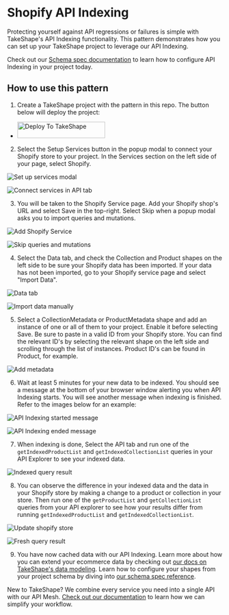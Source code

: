 # Shopify API Indexing

Protecting yourself against API regressions or failures is simple with TakeShape's API Indexing functionality. This pattern demonstrates how you can set up your TakeShape project to leverage our API Indexing.

Check out our [Schema spec documentation](https://app.takeshape.io/docs/schema/spec#indexedshapes) to learn how to configure API Indexing in your project today.

## How to use this pattern

1. Create a TakeShape project with the pattern in this repo. The button below will deploy the project:

- <a href="https://app.takeshape.io/add-to-takeshape?repo=https://github.com/takeshape/takeshape-starter-shopify-api-indexing" target="_blank"><img alt="Deploy To TakeShape" src="https://camo.githubusercontent.com/1b580e3ce353d235bde0f376ca35b0fb26d685f3750a3013ae4b225dd3aaf344/68747470733a2f2f696d616765732e74616b6573686170652e696f2f32636363633832352d373062652d343331632d396261302d3130616233386563643361372f6465762f38653266376264612d306530382d346564652d613534362d3664663539626536613862622f4465706c6f79253230746f25323054616b65536861706525343032782e706e673f6175746f3d666f726d6174253243636f6d7072657373" width="205" height="38" data-canonical-src="https://images.takeshape.io/2cccc825-70be-431c-9ba0-10ab38ecd3a7/dev/8e2f7bda-0e08-4ede-a546-6df59be6a8bb/Deploy%20to%20TakeShape%402x.png?auto=format%2Ccompress" style="max-width:100%;"></a>

2. Select the Setup Services button in the popup modal to connect your Shopify store to your project. In the Services section on the left side of your page, select Shopify.

![Set up services modal](./images/modal.png)

![Connect services in API tab](./images/api-connect-services.png)

3. You will be taken to the Shopify Service page. Add your Shopify shop's URL and select Save in the top-right. Select Skip when a popup modal asks you to import queries and mutations.

![Add Shopify Service](./images/add-shopify-service.png)

![Skip queries and mutations](./images/skip.png)

4. Select the Data tab, and check the Collection and Product shapes on the left side to be sure your Shopify data has been imported. If your data has not been imported, go to your Shopify service page and select "Import Data".

![Data tab](./images/data-tab.png)

![Import data manually](./images/import-data-manually.png)

5. Select a CollectionMetadata or ProductMetadata shape and add an instance of one or all of them to your project. Enable it before selecting Save. Be sure to paste in a valid ID from your Shopify store. You can find the relevant ID's by selecting the relevant shape on the left side and scrolling through the list of instances. Product ID's can be found in Product, for example.

![Add metadata](./images/metadata.png)

6. Wait at least 5 minutes for your new data to be indexed. You should see a message at the bottom of your browser window alerting you when API Indexing starts. You will see another message when indexing is finished. Refer to the images below for an example:

![API Indexing started message](./images/started_indexing.png)

![API Indexing ended message](./images/finished_indexing.png)

7. When indexing is done, Select the API tab and run one of the `getIndexedProductList` and `getIndexedCollectionList` queries in your API Explorer to see your indexed data.

![Indexed query result](./images/indexed-result.png)

8. You can observe the difference in your indexed data and the data in your Shopify store by making a change to a product or collection in your store. Then run one of the `getProductList` and `getCollectionList` queries from your API explorer to see how your results differ from running `getIndexedProductList` and `getIndexedCollectionList`.

![Update shopify store](./images/update-shopify.png)

![Fresh query result](./images/fresh-result.png)

9. You have now cached data with our API Indexing. Learn more about how you can extend your ecommerce data by checking out [our docs on TakeShape's data modeling](https://app.takeshape.io/docs/data/modeling). Learn how to configure your shapes from your project schema by diving into [our schema spec reference](https://app.takeshape.io/docs/schema/spec#shapes).

New to TakeShape? We combine every service you need into a single API with our API Mesh. [Check out our documentation](https://app.takeshape.io/docs/major-concepts) to learn how we can simplify your workflow.
